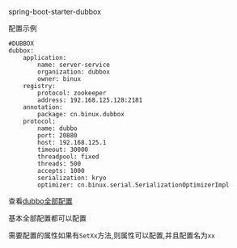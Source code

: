spring-boot-starter-dubbox

配置示例
```
#DUBBOX
dubbox:
	application:
		name: server-service
		organization: dubbox
		owner: binux
	registry:
		protocol: zookeeper
		address: 192.168.125.128:2181
	annotation:
		package: cn.binux.dubbox
	protocol:
		name: dubbo
		port: 20880
		host: 192.168.125.1
		timeout: 30000
		threadpool: fixed
		threads: 500
		accepts: 1000
		serialization: kryo
		optimizer: cn.binux.serial.SerializationOptimizerImpl
```

查看[dubbo全部配置](http://dubbo.io/User+Guide-zh.htm#UserGuide-zh-Xml配置)

基本全部配置都可以配置

需要配置的属性如果有`SetXx`方法,则属性可以配置,并且配置名为`xx`